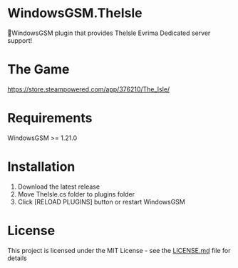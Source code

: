 # WindowsGSM.TheIsle
🧩WindowsGSM plugin that provides TheIsle Evrima Dedicated server support!

# The Game
https://store.steampowered.com/app/376210/The_Isle/

# Requirements
WindowsGSM >= 1.21.0

# Installation
  1. Download the latest release
  2. Move TheIsle.cs folder to plugins folder
  3. Click [RELOAD PLUGINS] button or restart WindowsGSM

# License
This project is licensed under the MIT License - see the <a href="https://github.com/dkdue/WindowsGSM.TheIsle/blob/main/LICENSE">LICENSE.md</a> file for details
